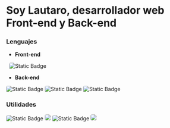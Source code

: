 # Soy **Lautaro**, desarrollador web **Front-end** y **Back-end**


### Lenguajes

+ **Front-end**

<img
	alt=""
	src="https://img.shields.io/badge/HTML-FFE4CC?style=for-the-badge&logo=HTML5"
	style="border-radius: 4px"
/>
<img
	alt=""
	src="https://img.shields.io/badge/CSS-CCDEFF?style=for-the-badge&logo=CSS3&logoColor=blue"
	style="border-radius: 4px"
/>
<img 
	alt="Static Badge"
	style="border-radius: 4px"
	src="https://img.shields.io/badge/ReactJS-DAFFFE?style=for-the-badge&logo=React"
/>
<img
	alt=""
	src="https://img.shields.io/badge/JavaScript-FFFDE1?style=for-the-badge&logo=javaScript"
	style="border-radius: 4px"
/>
<img
	alt=""
	src="https://img.shields.io/badge/astro-FDE1FF?style=for-the-badge&logo=astro"
	style="border-radius: 4px"
/>
<img
	alt=""
	src="https://img.shields.io/badge/tailwind-CCEFFF?style=for-the-badge&logo=tailwindcss"
	style="border-radius: 4px"
/>

+ **Back-end**

<img 
	alt="Static Badge"
	style="border-radius: 4px"
	src="https://img.shields.io/badge/NodeJs-E0FFDA?style=for-the-badge&logo=nodedotjs"
/>
<img 
	alt="Static Badge"
	style="border-radius: 4px"
	src="https://img.shields.io/badge/Expressjs-E8E8E8?style=for-the-badge&logo=express&logoColor=000"
/>
<img 
	alt="Static Badge"
	style="border-radius: 4px"
	src="https://img.shields.io/badge/nestjs-FFE1E1?style=for-the-badge&logo=nestjs&logoColor=FF0000"
/>



### Utilidades

<img 
	alt="Static Badge"
	style="border-radius: 4px"
	src="https://img.shields.io/badge/Docker-CCDEEC?style=for-the-badge&logo=docker"
/>
<img
	style="border-radius: 4px"
	src="https://img.shields.io/badge/Linux-FFF6CD?style=for-the-badge&logo=linux&logoColor=000"
/>
<img 
	alt="Static Badge"
	style="border-radius: 4px"
	src="https://img.shields.io/badge/BASH-D9FFD8?style=for-the-badge&logo=gnubash"
/>
<img
	style="border-radius: 4px"
	src="https://img.shields.io/badge/TypeScript-D8E0FF?style=for-the-badge&logo=typescript"
/>
